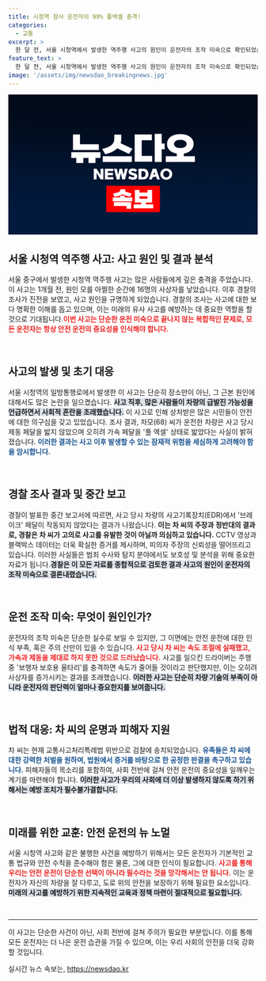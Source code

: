 ```yaml
---
title: 시청역 참사 운전자의 99% 풀액셀 충격!
categories:
  - 교통
excerpt: >
  한 달 전, 서울 시청역에서 발생한 역주행 사고의 원인이 운전자의 조작 미숙으로 확인되었습니다. 경찰은 차모 씨가 급발진이 아닌 풀 액셀 상태로 주행했다며 검찰에 송치했고, 피해자 유족은 처벌을 원하고 있습니다. 사고의 전말과 충격적인 사실을 밝혀냈습니다.
feature_text: >
  한 달 전, 서울 시청역에서 발생한 역주행 사고의 원인이 운전자의 조작 미숙으로 확인되었습니다. 경찰은 차모 씨가 급발진이 아닌 풀 액셀 상태로 주행했다며 검찰에 송치했고, 피해자 유족은 처벌을 원하고 있습니다. 사고의 전말과 충격적인 사실을 밝혀냈습니다.
image: '/assets/img/newsdao_breakingnews.jpg'
---
```


<p><img src="/assets/img/newsdao_breakingnews.jpg" alt="ranknews 속보" /></p>

<h2 data-ke-size="size26">서울 시청역 역주행 사고: 사고 원인 및 결과 분석</h2>

<p data-ke-size="size16">서울 중구에서 발생한 시청역 역주행 사고는 많은 사람들에게 깊은 충격을 주었습니다. 이 사고는 1개월 전, 원인 모를 아찔한 순간에 16명의 사상자를 낳았습니다. 이후 경찰의 조사가 진전을 보였고, 사고 원인을 규명하게 되었습니다. 경찰의 조사는 사고에 대한 보다 명확한 이해를 돕고 있으며, 이는 미래의 유사 사고를 예방하는 데 중요한 역할을 할 것으로 기대됩니다.<b><span style="color: #ee2323;">이번 사고는 단순한 운전 미숙으로 끝나지 않는 복합적인 문제로, 모든 운전자는 항상 안전 운전의 중요성을 인식해야 합니다.</span></b></p>

<p data-ke-size="size16">&nbsp;</p>

<h2 data-ke-size="size26">사고의 발생 및 초기 대응</h2>

<p data-ke-size="size16">서울 시청역의 일방통행로에서 발생한 이 사고는 단순히 장소만이 아닌, 그 근본 원인에 대해서도 많은 논란을 일으켰습니다. <b><span style="background-color: #21538527;">사고 직후, 많은 사람들이 차량의 급발진 가능성을 언급하면서 사회적 혼란을 초래했습니다.</span></b> 이 사고로 인해 상처받은 많은 시민들이 안전에 대한 의구심을 갖고 있었습니다. 조사 결과, 차모(68) 씨가 운전한 차량은 사고 당시 제동 페달을 밟지 않았으며 오히려 가속 페달을 '풀 액셀' 상태로 밟았다는 사실이 밝혀졌습니다. <b><span style="color: #1a5490;">이러한 결과는 사고 이후 발생할 수 있는 잠재적 위험을 세심하게 고려해야 함을 암시합니다.</span></b></p>

<p data-ke-size="size16">&nbsp;</p>

<h2 data-ke-size="size26">경찰 조사 결과 및 중간 보고</h2>

<p data-ke-size="size16">경찰이 발표한 중간 보고서에 따르면, 사고 당시 차량의 사고기록장치(EDR)에서 '브레이크' 페달이 작동되지 않았다는 결과가 나왔습니다. <b><span style="ee2323;">이는 차 씨의 주장과 정반대의 결과로, 경찰은 차 씨가 고의로 사고를 유발한 것이 아닐까 의심하고 있습니다.</span></b> CCTV 영상과 블랙박스 데이터는 더욱 확실한 증거를 제시하며, 피의자 주장의 신뢰성을 떨어뜨리고 있습니다. 이러한 사실들은 범죄 수사와 탐지 분야에서도 보호성 및 분석을 위해 중요한 자료가 됩니다.<b><span style="background-color: #21538527;">경찰은 이 모든 자료를 종합적으로 검토한 결과 사고의 원인이 운전자의 조작 미숙으로 결론내렸습니다.</span></b></p>

<p data-ke-size="size16">&nbsp;</p>

<h2 data-ke-size="size26">운전 조작 미숙: 무엇이 원인인가?</h2>

<p data-ke-size="size16">운전자의 조작 미숙은 단순한 실수로 보일 수 있지만, 그 이면에는 안전 운전에 대한 인식 부족, 혹은 주의 산만이 있을 수 있습니다. <b><span style="color: #ee2323;">사고 당시 차 씨는 속도 조절에 실패했고, 가속과 제동을 제대로 하지 못한 것으로 드러났습니다.</span></b> 사고를 일으킨 드라이버는 주행 중 '보행자 보호용 울타리'를 충격하면 속도가 줄어들 것이라고 판단했지만, 이는 오히려 사상자를 증가시키는 결과를 초래했습니다. <b><span style="background-color: #21538527;">이러한 사고는 단순히 차량 기술의 부족이 아니라 운전자의 판단력이 얼마나 중요한지를 보여줍니다.</span></b></p>

<p data-ke-size="size16">&nbsp;</p>

<h2 data-ke-size="size26">법적 대응: 차 씨의 운명과 피해자 지원</h2>

<p data-ke-size="size16">차 씨는 현재 교통사고처리특례법 위반으로 검찰에 송치되었습니다. <b><span style="color: #1a5490;">유족들은 차 씨에 대한 강력한 처벌을 원하며, 법원에서 증거를 바탕으로 한 공정한 판결을 촉구하고 있습니다.</span></b> 피해자들의 목소리를 포함하여, 사회 전반에 걸쳐 안전 운전의 중요성을 일깨우는 계기를 마련해야 합니다. <b><span style="background-color: #21538527;">이러한 사고가 우리의 사회에 더 이상 발생하지 않도록 하기 위해서는 예방 조치가 필수불가결합니다.</span></b></p>

<p data-ke-size="size16">&nbsp;</p>

<h2 data-ke-size="size26">미래를 위한 교훈: 안전 운전의 뉴 노멀</h2>

<p data-ke-size="size16">서울 시청역 사고와 같은 불행한 사건을 예방하기 위해서는 모든 운전자가 기본적인 교통 법규와 안전 수칙을 준수해야 함은 물론, 그에 대한 인식이 필요합니다. <b><span style="color: #ee2323;">사고를 통해 우리는 안전 운전이 단순한 선택이 아니라 필수라는 것을 망각해서는 안 됩니다.</span></b> 이는 운전자가 자신의 차량을 잘 다루고, 도로 위의 안전을 보장하기 위해 필요한 요소입니다. <b><span style="background-color: #21538527;">미래의 사고를 예방하기 위한 지속적인 교육과 정책 마련이 절대적으로 필요합니다.</span></b></p>

<p data-ke-size="size16">&nbsp;</p>

<hr>

<p data-ke-size="size16">이 사고는 단순한 사건이 아닌, 사회 전반에 걸쳐 주의가 필요한 부분입니다. 이를 통해 모든 운전자는 더 나은 운전 습관을 가질 수 있으며, 이는 우리 사회의 안전을 더욱 강화할 것입니다.</p>
실시간 뉴스 속보는, <a href="https://newsdao.kr" rel="dofollow">https://newsdao.kr</a>


